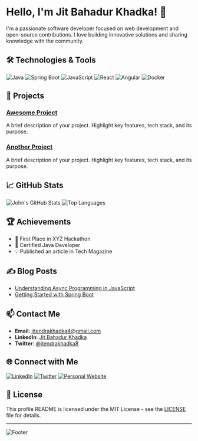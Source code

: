# Hello, I'm Jit Bahadur Khadka! 👋


I'm a passionate software developer focused on web development and open-source contributions. I love building innovative solutions and sharing knowledge with the community.

## 🛠 Technologies & Tools

![Java](https://img.shields.io/badge/Java-ED8B00?style=for-the-badge&logo=java&logoColor=white)
![Spring Boot](https://img.shields.io/badge/Spring%20Boot-6DB33F?style=for-the-badge&logo=spring-boot&logoColor=white)
![JavaScript](https://img.shields.io/badge/JavaScript-F7DF1E?style=for-the-badge&logo=javascript&logoColor=black)
![React](https://img.shields.io/badge/React-20232A?style=for-the-badge&logo=react&logoColor=61DAFB)
![Angular](https://img.shields.io/badge/Angular-DD0031?style=for-the-badge&logo=angular&logoColor=white)
![Docker](https://img.shields.io/badge/Docker-2496ED?style=for-the-badge&logo=docker&logoColor=white)

## 🚀 Projects

### [Awesome Project](https://github.com/johnsmith/awesome-project)

A brief description of your project. Highlight key features, tech stack, and its purpose.

### [Another Project](https://github.com/johnsmith/another-project)
A brief description of your project. Highlight key features, tech stack, and its purpose.

## 📈 GitHub Stats

![John's GitHub Stats](https://github-readme-stats.vercel.app/api?username=johnsmith&show_icons=true&theme=radical)
![Top Languages](https://github-readme-stats.vercel.app/api/top-langs/?username=johnsmith&layout=compact&theme=radical)

## 🏆 Achievements

- 🥇 First Place in XYZ Hackathon
- 📜 Certified Java Developer
- 💡 Published an article in Tech Magazine

## ✍️ Blog Posts

- [Understanding Async Programming in JavaScript](https://yourblog.com/async-programming-js)
- [Getting Started with Spring Boot](https://yourblog.com/spring-boot)

## 📫 Contact Me

- **Email**: jitendrakhadka4@gmail.com
- **LinkedIn**: [Jit Bahadur Khadka](https://www.linkedin.com/in/jitendrakhadka4)
- **Twitter**: [@jtendrakhadka8](https://twitter.com/johnsmith)

## 🌐 Connect with Me

[![LinkedIn](https://img.shields.io/badge/LinkedIn-0A66C2?style=for-the-badge&logo=linkedin&logoColor=white)](https://www.linkedin.com/in/johnsmith)
[![Twitter](https://img.shields.io/badge/Twitter-1DA1F2?style=for-the-badge&logo=twitter&logoColor=white)](https://twitter.com/johnsmith)
[![Personal Website](https://img.shields.io/badge/Website-000000?style=for-the-badge&logo=web&logoColor=white)](https://johnsmith.dev)

## 📝 License

This profile README is licensed under the MIT License - see the [LICENSE](LICENSE) file for details.

---

![Footer](https://via.placeholder.com/1200x100.png?text=Thank+You+for+Visiting)
